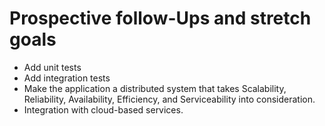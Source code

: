 # Prospective follow-Ups and stretch goals
- Add unit tests
- Add integration tests
- Make the application a distributed system that takes Scalability, Reliability, Availability, Efficiency, and Serviceability into consideration. 
- Integration with cloud-based services.